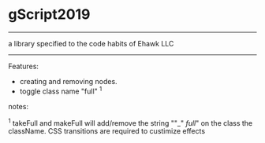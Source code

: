 # gScript2019 
____

a library specified to the code habits of Ehawk LLC

____

Features:

- creating and removing nodes.
- toggle class name "full" <sup>1</sup>

notes:

<sup>1</sup> takeFull and makeFull will add/remove the string ""_" _full_" on the class the className.  CSS transitions are required to custimize effects